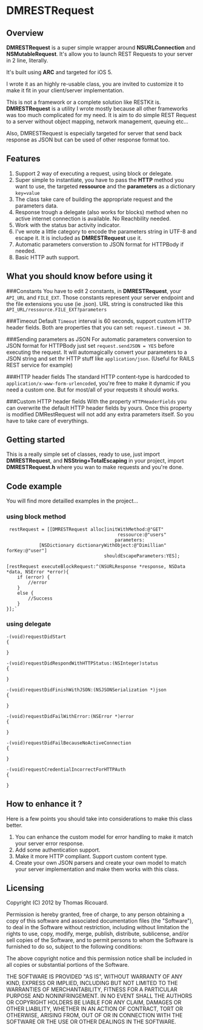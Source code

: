 # DMRESTRequest
## Overview
**DMRESTRequest** is a super simple wrapper around **NSURLConnection** and **NSMutableRequest**. 
It's allow you to launch REST Requests to your server in 2 line, literally. 

It's built using **ARC** and targeted for iOS 5. 

I wrote it as an highly re-usable class, you are invited to customize it to make it fit in your client/server implementation.

This is not a framework or a complete solution like RESTKit is. 
**DMRESTRequest** is a utility I wrote mostly because all other frameworks was too much complicated for my need. It is aim to do simple REST Request to a server without object mapping, network management, queuing etc...

Also, DMRESTRequest is especially targeted for server that send back response as JSON but can be used of other response format too. 

## Features
1. Support 2 way of executing a request, using block or delegate. 
2. Super simple to instantiate, you have to pass the **HTTP** method you want to use, the targeted **ressource** and the **parameters** as a dictionary `key=value`
3. The class take care of building the appropriate request and the parameters data. 
4. Response trough a delegate (also works for blocks) method when no active internet connection is available. No Reachbility needed. 
5. Work with the status bar activity indicator. 
6. I've wrote a little category to encode the parameters string in UTF-8 and escape it. It is included as **DMRESTRequest** use it. 
7. Automatic parameters converstion to JSON format for HTTPBody if needed. 
8. Basic HTTP auth support. 

## What you should know before using it

###Constants
You have to edit 2 constants, in **DMRESTRequest**, your `API_URL` and `FILE_EXT`. Those constants represent your server endpoint and the file extensions you use (ie .json).
URL string is constructed like this `API_URL/ressource.FILE_EXT?parameters`

###Timeout
Default `Timeout` interval is 60 seconds, support custom HTTP header fields. Both are properties that you can set:  `request.timeout = 30`.

###Sending parameters as JSON
For automatic parameters conversion to JSON format for HTTPBody just set `request.sendJSON = YES` before executing the request.
It will automagically convert your parameters to a JSON string and set thr HTTP stuff like `application/json`. (Useful for RAILS REST service for example)

###HTTP header fields
The standard HTTP content-type is hardcoded to `application/x-www-form-urlencoded`, you're free to make it dynamic if you need a custom one. But for most/all of your requests it should works. 


###Custom HTTP header fields
With the property `HTTPHeaderFields` you can overwrite the default HTTP header fields by yours. Once this property is modified DMRestRequest will not add any extra parameters itself. So you have to take care of everythings. 

## Getting started
This is a really simple set of classes, ready to use, just import **DMRESTRequest**, and **NSString+TotalEscaping** in your project, import **DMRESTRequest.h**  where you wan to make requests and you're done. 

## Code example
You will find more detailled examples in the project... 

### using block method

	 restRequest = [[DMRESTRequest alloc]initWithMethod:@"GET" 
                                             ressource:@"users"
                                            parameters:
				[NSDictionary dictionaryWithObject:@"Dimillian" forKey:@"user"] 
                                        shouldEscapeParameters:YES];

    [restRequest executeBlockRequest:^(NSURLResponse *response, NSData *data, NSError *error){
        if (error) {
 			//error
        }
        else {
            //Success
        }
    }];`
   
   
### using delegate 

	-(void)requestDidStart
	{
	   
	}
	
	-(void)requestDidRespondWithHTTPStatus:(NSInteger)status
	{
	 
	}
	
	-(void)requestDidFinishWithJSON:(NSJSONSerialization *)json
	{
	    
	}
	
	-(void)requestDidFailWithError:(NSError *)error
	{
	   
	}
	
	-(void)requestDidFailBecauseNoActiveConnection
	{
	    
	}
	
	-(void)requestCredentialIncorrectForHTTPAuth
	{
	    
	}

	
## How to enhance it ? 
Here is a few points you should take into considerations to make this class better.

1. You can enhance the custom model for error handling to make it match your server error response.
3. Add some authentication support. 
4. Make it more HTTP compliant. Support custom content type. 
5. Create your own JSON parsers and create your own model to match your server implementation and make them works with this class. 

## Licensing 
Copyright (C) 2012 by Thomas Ricouard. 

Permission is hereby granted, free of charge, to any person obtaining a copy
of this software and associated documentation files (the "Software"), to deal
in the Software without restriction, including without limitation the rights
to use, copy, modify, merge, publish, distribute, sublicense, and/or sell
copies of the Software, and to permit persons to whom the Software is
furnished to do so, subject to the following conditions:

The above copyright notice and this permission notice shall be included in
all copies or substantial portions of the Software.

THE SOFTWARE IS PROVIDED "AS IS", WITHOUT WARRANTY OF ANY KIND, EXPRESS OR
IMPLIED, INCLUDING BUT NOT LIMITED TO THE WARRANTIES OF MERCHANTABILITY,
FITNESS FOR A PARTICULAR PURPOSE AND NONINFRINGEMENT. IN NO EVENT SHALL THE
AUTHORS OR COPYRIGHT HOLDERS BE LIABLE FOR ANY CLAIM, DAMAGES OR OTHER
LIABILITY, WHETHER IN AN ACTION OF CONTRACT, TORT OR OTHERWISE, ARISING FROM,
OUT OF OR IN CONNECTION WITH THE SOFTWARE OR THE USE OR OTHER DEALINGS IN
THE SOFTWARE.